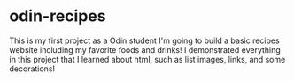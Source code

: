 # odin-recipes
This is my first project as a Odin student
I'm going to build a basic recipes website including my favorite foods and drinks!
I demonstrated everything in this project that I learned about html, such as list images, links, and some decorations!